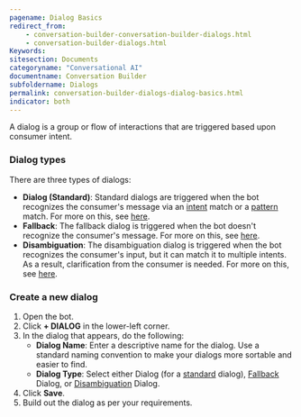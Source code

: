 ```yaml
---
pagename: Dialog Basics
redirect_from:
    - conversation-builder-conversation-builder-dialogs.html
    - conversation-builder-dialogs.html
Keywords:
sitesection: Documents
categoryname: "Conversational AI"
documentname: Conversation Builder
subfoldername: Dialogs
permalink: conversation-builder-dialogs-dialog-basics.html
indicator: both
---
```


A dialog is a group or flow of interactions that are triggered based upon consumer intent.

### Dialog types

There are three types of dialogs:

- **Dialog (Standard)**: Standard dialogs are triggered when the bot recognizes the consumer's message via an [intent](conversation-builder-intent-builder-overview.html) match or a [pattern](conversation-builder-conversation-builder-response-match-actions.html#pattern-matching) match. For more on this, see [here](conversation-builder-dialogs-standard-dialogs.html).
- **Fallback**: The fallback dialog is triggered when the bot doesn't recognize the consumer's message. For more on this, see [here](conversation-builder-dialogs-fallback-dialogs.html).
- **Disambiguation**: The disambiguation dialog is triggered when the bot recognizes the consumer's input, but it can match it to multiple intents. As a result, clarification from the consumer is needed. For more on this, see [here](conversation-builder-dialogs-disambiguation-dialogs.html).

### Create a new dialog

1. Open the bot.
2. Click **+ DIALOG** in the lower-left corner.
3. In the dialog that appears, do the following:
    - **Dialog Name**: Enter a descriptive name for the dialog. Use a standard naming convention to make your dialogs more sortable and easier to find.
    - **Dialog Type**: Select either Dialog (for a [standard](conversation-builder-dialogs-standard-dialogs.html) dialog), [Fallback](conversation-builder-dialogs-fallback-dialogs.html) Dialog, or [Disambiguation](conversation-builder-dialogs-disambiguation-dialogs.html) Dialog.
4. Click **Save**.
5. Build out the dialog as per your requirements.
    